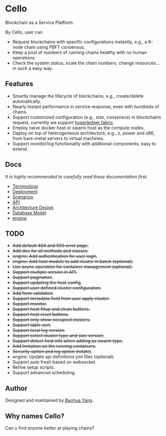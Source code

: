 # Cello
Blockchain as a Service Platform.

By Cello, user can 

* Request blockchains with specific configurations instantly, e.g., a 6-node chain using PBFT consensus.
* Keep a pool of numbers of running chains healthy with no human operations. 
* Check the system status, scale the chain numbers, change resources... in such a easy way.

## Features

* Smartly manage the lifecycle of blockchains, e.g., create/delete automatically.
* Nearly instant performance in service response, even with hundreds of chains.
* Support customized configuration (e.g., size, consensus) in blockchains request, currently we support [hyperledger fabric](https://github.com/hyperledger/fabric).
* Employ naive docker host or swarm host as the compute nodes.
* Deploy on top of heterogeneous architecture, e.g., z, power and x86, from bare-metal servers to virtual machines.
* Support monitor/log functionality with additional components, easy to extend.

## Docs
*It is highly recommended to carefully read these documentation first.*

* [Terminology](docs/terminology.md)
* [Deployment](docs/deployment.md)
* [Scenarios](docs/scenario.md)
* [API](docs/api_v2.md)
* [Architecture Design](docs/arch.md)
* [Database Model](docs/db.md)
* [engine](docs/admin.md)

## TODO
* ~~Add default 404 and 500 error page.~~
* ~~Add doc for all methods and classes~~.
* ~~engine: Add authentication for user login~~.
* ~~engine: Add host module to add cluster in batch (optional).~~
* ~~Use async operation for container management (optional).~~
* ~~Support multiple version in API.~~
* ~~Support pagination~~.
* ~~Support updating the host config~~.
* ~~Support user defined cluster configuration.~~
* ~~Add form validation~~.
* ~~Support metadata field from user apply cluster.~~
* ~~Support monitor.~~
* ~~Support host fillup and clean buttons.~~
* ~~Support host reset buttons.~~
* ~~Support only show occupied clusters.~~
* ~~Support table sort.~~
* ~~Support local log version.~~
* ~~Support select cluster type and size version.~~
* ~~Support detect host info when adding as swarm type.~~
* ~~Add limitation on the running containers.~~
* ~~Security option and log option (rotate)~~.
* engine: Update api definitions yml files (optional).
* Support auto fresh based on websocket.
* Refine setup scripts.
* Support advanced scheduling.

## Author
Designed and maintained by [Baohua Yang](yangbaohua@gmail.com).

## Why names Cello?
Can u find anyone better at playing chains?